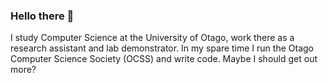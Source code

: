 ### Hello there 👋

I study Computer Science at the University of Otago, work there as a research assistant and lab demonstrator. In my spare time I run the Otago Computer Science Society (OCSS) and write code. Maybe I should get out more?

<!--
**matthew-tyler/matthew-tyler** is a ✨ _special_ ✨ repository because its `README.md` (this file) appears on your GitHub profile.

Here are some ideas to get you started:

- 🔭 I’m currently working on ...
- 🌱 I’m currently learning ...
- 👯 I’m looking to collaborate on ...
- 🤔 I’m looking for help with ...
- 💬 Ask me about ...
- 📫 How to reach me: ...
- 😄 Pronouns: ...
- ⚡ Fun fact: ...
-->
